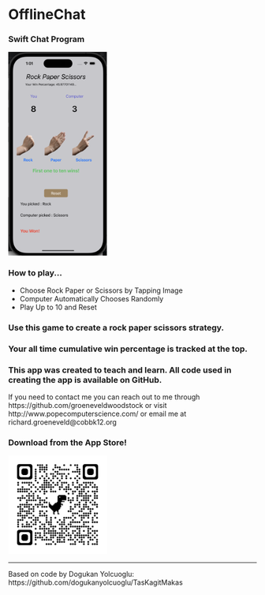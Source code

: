 # OfflineChat
<h3>
Swift Chat Program
</h3>
<img src="https://github.com/groeneveldwoodstock/RockPaperScissors/blob/main/rockpaperscissors.png" alt="Screen Shot" style="width:200px;">
<h3>
How to play... 
</h3>
<ul>
  <li>Choose Rock Paper or Scissors by Tapping Image</li>
  <li>Computer Automatically Chooses Randomly </li>
  <li>Play Up to 10 and Reset</li>
</ul>
<h3>
Use this game to create a rock paper scissors strategy. 
</h3>
<h3>
Your all time cumulative win percentage is tracked at the top.  
</h3>
<h3>
This app was created to teach and learn. All code used in creating the app is available on GitHub.
</h3>
<p>If you need to contact me you can reach out to me through https://github.com/groeneveldwoodstock or visit http://www.popecomputerscience.com/ or email me at richard.groeneveld@cobbk12.org 
</p>


<h3>Download from the App Store!</h3>
<img src="https://github.com/groeneveldwoodstock/RockPaperScissors/blob/main/AppStoreRPS.png" alt="Screen Shot" style="width:200px;">
<hr>
<p>
Based on code by Dogukan Yolcuoglu:
https://github.com/dogukanyolcuoglu/TasKagitMakas
</p>
  </body>
